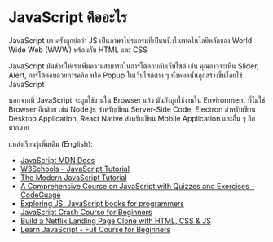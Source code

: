 # JavaScript คืออะไร

JavaScript บางครั้งถูกย่อว่า JS เป็นภาษาโปรแกรมที่เป็นหนึ่งในเทคโนโลยีหลักของ World Wide Web (WWW) พร้อมกับ HTML และ CSS

JavaScript มันช่วยให้เราเพิ่มความสามารถในการโต้ตอบกับเว็บไซต์ เช่น คุณอาจจะเห็น Slider, Alert, การโต้ตอบด้วยการคลิก หรือ Popup ในเว็บไซต์ต่าง ๆ ทั้งหมดนั้นถูกสร้างขึ้นโดยใช้ JavaScript

นอกจากที่ JavaScript จะถูกใช้งานใน Browser แล้ว มันยังถูกใช้งานใน Environment ที่ไม่ใช่ Browser อีกด้วย เช่น Node.js สำหรับเขียน Server-Side Code, Electron สำหรับเขียน Desktop Application, React Native สำหรับเขียน Mobile Application และอื่น ๆ อีกมากมาย

แหล่งเรียนรู้เพิ่มเติม (English):

- [JavaScript MDN Docs](https://developer.mozilla.org/en-US/docs/Web/JavaScript)
- [W3Schools – JavaScript Tutorial](https://www.w3schools.com/js/)
- [The Modern JavaScript Tutorial](https://javascript.info/)
- [A Comprehensive Course on JavaScript with Quizzes and Exercises - CodeGuage](https://www.codeguage.com/courses/js/)
- [Exploring JS: JavaScript books for programmers](https://exploringjs.com/)
- [JavaScript Crash Course for Beginners](https://youtu.be/hdI2bqOjy3c?t=2)
- [Build a Netflix Landing Page Clone with HTML, CSS & JS](https://youtu.be/P7t13SGytRk?t=22)
- [Learn JavaScript - Full Course for Beginners](https://www.youtube.com/watch?v=PkZNo7MFNFg)
